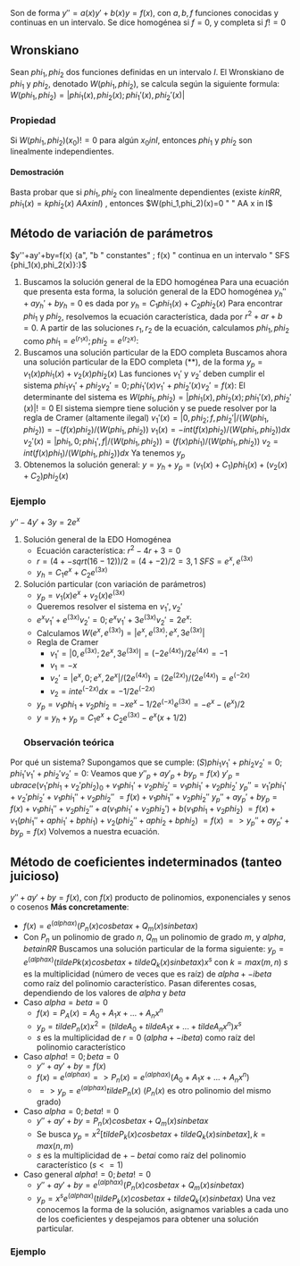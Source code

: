 Son de forma $y''=a(x)y'+b(x)y=f(x)$, con $a,b,f$ funciones conocidas y continuas en un intervalo. 
Se dice homogénea si $f=0$, y completa si $f!=0$
## Wronskiano
Sean $phi_1, phi_2$ dos funciones definidas en un intervalo $I$. El Wronskiano de $phi_1$ y $phi_2$, denotado $W(phi_1,phi_2)$, se calcula según la siguiente formula: $W(phi_1,phi_2)=|phi_1(x),phi_2(x);phi_1'(x),phi_2'(x)|$
### Propiedad
Si $W(phi_1,phi_2)(x_0)!=0$ para algún $x_0inI$, entonces $phi_1$ y $phi_2$ son linealmente independientes.
#### Demostración
Basta probar que si $phi_1, phi_2$ con linealmente dependientes (existe $kinRR, phi_1(x)=kphi_2(x)$ $AA x in I$) , entonces $W(phi_1,phi_2)(x)=0 " " AA x in I$ 
## Método de variación de parámetros
$y''+ay'+by=f(x) {a", "b " constantes" ; f(x) " continua en un intervalo " SFS {phi_1(x),phi_2(x)}:}$
1. Buscamos la solución general de la EDO homogénea
	Para una ecuación que presenta esta forma, la solución general de la EDO homogénea $y_h''+ay_h'+by_h=0$ es dada por $y_h=C_1phi_1(x)+C_2phi_2(x)$ 
	Para encontrar $phi_1$ y $phi_2$, resolvemos la ecuación característica, dada por $r^2+ar+b=0$. A partir de las soluciones ${r_1,r_2}$ de la ecuación, calculamos ${phi_1, phi_2}$ como ${phi_1=e^(r_1x);phi_2=e^(r_2x):}$
2. Buscamos una solución particular de la EDO completa
	Buscamos ahora una solución particular de la EDO completa ($**$), de la forma $y_p=v_1(x)phi_1(x)+v_2(x)phi_2(x)$
	Las funciones $v_1'$ y $v_2'$ deben cumplir el sistema ${phi_1v_1'+phi_2v_2'=0;phi_1'(x)v_1'+phi_2'(x)v_2'=f(x):}$
	El determinante del sistema es $W(phi_1, phi_2)=|phi_1(x),phi_2(x);phi_1'(x),phi_2'(x)|!=0$
	El sistema siempre tiene solución y se puede resolver por la regla de Cramer (altamente ilegal)
	$v_1'(x)=|0,phi_2;f,phi_2'|/(W(phi_1,phi_2))=-(f(x)phi_2)/(W(phi_1,phi_2))$ 
	$v_1(x)=-int(f(x)phi_2)/(W(phi_1,phi_2))dx$
	$v_2'(x)=|phi_1,0;phi_1',f|/(W(phi_1,phi_2))=(f(x)phi_1)/(W(phi_1,phi_2))$
	$v_2=int(f(x)phi_1)/(W(phi_1,phi_2))dx$
	Ya tenemos $y_p$
3. Obtenemos la solución general: $y=y_h+y_p=(v_1(x)+C_1)phi_1(x)+(v_2(x)+C_2)phi_2(x)$
### Ejemplo
$y''-4y'+3y=2e^x$
1. Solución general de la EDO Homogénea
	- Ecuación característica: $r^2-4r+3=0$
	- $r=(4+-sqrt(16-12))/2=(4+-2)/2={3,1}~ SFS ={e^x,e^(3x)}$
	- $y_h=C_1e^x+C_2e^(3x)$
2. Solución particular (con variación de parámetros)
	- $y_p=v_1(x)e^x+v_2(x)e^(3x)$
	- Queremos resolver el sistema en $v_1',v_2'$
	- ${e^xv_1'+e^(3x)v_2'=0;e^xv_1'+3e^(3x)v_2'=2e^x:}$
	- Calculamos $W(e^x,e^(3x))=|e^x,e^(3x);e^x,3e^(3x)|$
	- Regla de Cramer
		- $v_1'= |0,e^(3x) ; 2e^x,3e^(3x)| =(-2e^(4x))/2e^(4x)=-1$ 
		- $v_1=-x$
		- $v_2'= |e^x,0;e^x,2e^x|/(2e^(4x))=(2e^(2x))/(2e^(4x))=e^(-2x)$
		- $v_2=inte^(-2x)dx=-1/2e^(-2x)$
	- $y_p=v_1phi_1+v_2phi_2=-xe^x-1/2e^(-x)e^(3x)=-e^x-(e^x)/2$
	- $y=y_h+y_p=C_1e^x+C_2e^(3x)-e^x(x+1/2)$
	### Observación teórica
Por qué un sistema? 
Supongamos que se cumple:
$(S){phi_1v_1'+phi_2v_2'=0;phi_1'v_1'+phi_2'v_2'=0:}$
Veamos que $y''_p+ay'_p+by_p=f(x)$
$y'_p=ubrace(v_1'phi_1+v_2'phi_2)_0+v_1phi_1'+v_2phi_2'=v_1phi_1'+v_2phi_2'$
$y_p''=v_1'phi_1'+v_2'phi_2'+v_1phi_1''+v_2phi_2''$
$=f(x)+v_1phi_1''+v_2phi_2''$
$y_p''+ay_p'+by_p=f(x)+v_1phi_1''+v_2phi_2''+a(v_1phi_1'+v_2phi_2')+b(v_1phi_1+v_2phi_2)$
$=f(x)+v_1(phi_1''+aphi_1'+bphi_1)+v_2(phi_2''+aphi_2+bphi_2)$
$=f(x)$
$=>y_p''+ay_p'+by_p=f(x)$
Volvemos a nuestra ecuación.
## Método de coeficientes indeterminados (tanteo juicioso)
$y''+ay'+by=f(x)$, con $f(x)$ producto de polinomios, exponenciales y senos o cosenos
**Más concretamente**: 
- $f(x)=e^(alphax)(P_n(x)cosbetax+Q_m(x)sinbetax)$
- Con $P_n$ un polinomio de grado $n$, $Q_m$ un polinomio de grado $m$, y $alpha,betainRR$
Buscamos una solución particular de la forma siguiente:
$y_p=e^(alphax)(tildePk(x)cosbetax+tildeQ_k(x)sinbetax)x^s$
con $k=max(m,n)$
$s$ es la multiplicidad (número de veces que es raíz) de $alpha+-ibeta$ como raíz del polinomio característico.
Pasan diferentes cosas, dependiendo de los valores de $alpha$ y $beta$
- Caso $alpha=beta=0$
	- $f(x)=P_A(x)=A_0+A_1x+...+A_nx^n$
	- $y_p=tildeP_n(x)x^2=(tildeA_0+tildeA_1x+...+tildeA_nx^n)x^s$
	- $s$ es la multiplicidad de $r=0$ $(alpha+-ibeta)$ como raíz del polinomio característico
- Caso $alpha!=0;beta=0$
	- $y''+ay'+by=f(x)$
	- $f(x)=e^(alphax)=>P_n(x)=e^(alphax)(A_0+A_1x+...+A_nx^n)$
	- $=>y_p=e^(alphax)tildeP_n(x)$ ($P_n(x)$ es otro polinomio del mismo grado)
- Caso $alpha=0;beta!=0$
	- $y''+ay'+by=P_n(x)cosbetax+Q_m(x)sinbetax$
	- Se busca $y_p=x^2[tildeP_k(x)cosbetax+tildeQ_k(x)sinbetax], k=max(n,m)$
	- $s$ es la multiplicidad de $+-betai$ como raíz del polinomio característico $(s<=1)$
- Caso general $alpha!=0;beta!=0$
	- $y''+ay'+by=e^(alphax)(P_n(x)cosbetax+Q_m(x)sinbetax)$
	- $y_p=x^s e^(alphax)(tildeP_k(x)cosbetax+tildeQ_k(x)sinbetax)$
Una vez conocemos la forma de la solución, asignamos variables a cada uno de los coeficientes y despejamos para obtener una solución particular.
### Ejemplo
